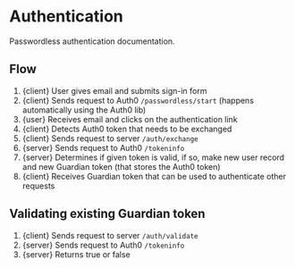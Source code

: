 # Authentication

Passwordless authentication documentation.



## Flow

1. {client} User gives email and submits sign-in form
2. {client} Sends request to Auth0 `/passwordless/start`
              (happens automatically using the Auth0 lib)
3. {user} Receives email and clicks on the authentication link
4. {client} Detects Auth0 token that needs to be exchanged
5. {client} Sends request to server `/auth/exchange`
6. {server} Sends request to Auth0 `/tokeninfo`
7. {server} Determines if given token is valid,
              if so, make new user record and new Guardian token
              (that stores the Auth0 token)
8. {client} Receives Guardian token that can be used
              to authenticate other requests



## Validating existing Guardian token

1. {client} Sends request to server `/auth/validate`
2. {server} Sends request to Auth0 `/tokeninfo`
3. {server} Returns true or false

